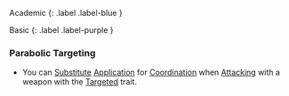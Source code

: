 
Academic
{: .label .label-blue }

Basic
{: .label .label-purple }
### Parabolic Targeting
* You can [Substitute](Game/Core/Terminology#Substitute) [Application](Game/Core/Intelligence#Application) for [Coordination](Game/Core/Agility#Coordination) when [Attacking](Game/Core/Terminology#Attack) with a weapon with the [Targeted](Game/Core/Blocks/Targeted) trait.